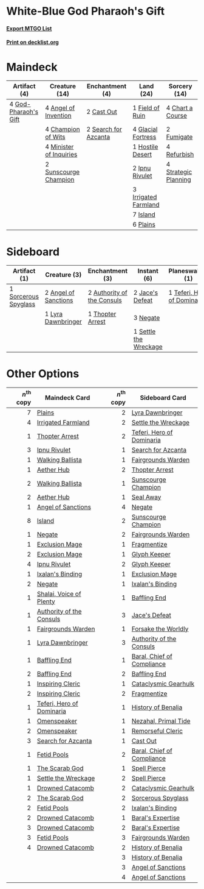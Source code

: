 # White-Blue God Pharaoh's Gift

#### [Export MTGO List](../collection/White-Blue%20God%20Pharaoh's%20Gift/White-Blue%20God%20Pharaoh's%20Gift.txt)
#### [Print on decklist.org](http://decklist.org/?deckmain=4%09Angel%20of%20Invention%0A2%09Cast%20Out%0A4%09Champion%20of%20Wits%0A4%09Chart%20a%20Course%0A1%09Field%20of%20Ruin%0A2%09Fumigate%0A4%09Glacial%20Fortress%0A4%09God-Pharaoh's%20Gift%0A1%09Hostile%20Desert%0A2%09Ipnu%20Rivulet%0A3%09Irrigated%20Farmland%0A7%09Island%0A4%09Minister%20of%20Inquiries%0A6%09Plains%0A4%09Refurbish%0A2%09Search%20for%20Azcanta%0A4%09Strategic%20Planning%0A2%09Sunscourge%20Champion&deckside=2%09Angel%20of%20Sanctions%0A2%09Authority%20of%20the%20Consuls%0A1%09Fumigate%0A2%09Jace's%20Defeat%0A1%09Lyra%20Dawnbringer%0A3%09Negate%0A1%09Settle%20the%20Wreckage%0A1%09Sorcerous%20Spyglass%0A1%09Teferi,%20Hero%20of%20Dominaria%0A1%09Thopter%20Arrest)
# Maindeck

|                                         Artifact (4)                                          |                                          Creature (14)                                           |                                        Enchantment (4)                                        |                                           Land (24)                                           |                                         Sorcery (14)                                         |
|-----------------------------------------------------------------------------------------------|--------------------------------------------------------------------------------------------------|-----------------------------------------------------------------------------------------------|-----------------------------------------------------------------------------------------------|----------------------------------------------------------------------------------------------|
|4 [God-Pharaoh's Gift](http://gatherer.wizards.com/Pages/Card/Details.aspx?multiverseid=430850)|4 [Angel of Invention](http://gatherer.wizards.com/Pages/Card/Details.aspx?multiverseid=417577)   |2 [Cast Out](http://gatherer.wizards.com/Pages/Card/Details.aspx?multiverseid=426710)          |1 [Field of Ruin](http://gatherer.wizards.com/Pages/Card/Details.aspx?multiverseid=435415)     |4 [Chart a Course](http://gatherer.wizards.com/Pages/Card/Details.aspx?multiverseid=435200)   |
|                                                                                               |4 [Champion of Wits](http://gatherer.wizards.com/Pages/Card/Details.aspx?multiverseid=430720)     |2 [Search for Azcanta](http://gatherer.wizards.com/Pages/Card/Details.aspx?multiverseid=435226)|4 [Glacial Fortress](http://gatherer.wizards.com/Pages/Card/Details.aspx?multiverseid=435416)  |2 [Fumigate](http://gatherer.wizards.com/Pages/Card/Details.aspx?multiverseid=417588)         |
|                                                                                               |4 [Minister of Inquiries](http://gatherer.wizards.com/Pages/Card/Details.aspx?multiverseid=417630)|                                                                                               |1 [Hostile Desert](http://gatherer.wizards.com/Pages/Card/Details.aspx?multiverseid=430867)    |4 [Refurbish](http://gatherer.wizards.com/Pages/Card/Details.aspx?multiverseid=417598)        |
|                                                                                               |2 [Sunscourge Champion](http://gatherer.wizards.com/Pages/Card/Details.aspx?multiverseid=430715)  |                                                                                               |2 [Ipnu Rivulet](http://gatherer.wizards.com/Pages/Card/Details.aspx?multiverseid=430869)      |4 [Strategic Planning](http://gatherer.wizards.com/Pages/Card/Details.aspx?multiverseid=10602)|
|                                                                                               |                                                                                                  |                                                                                               |3 [Irrigated Farmland](http://gatherer.wizards.com/Pages/Card/Details.aspx?multiverseid=426947)|                                                                                              |
|                                                                                               |                                                                                                  |                                                                                               |7 [Island](http://gatherer.wizards.com/Pages/Card/Details.aspx?multiverseid=439602)            |                                                                                              |
|                                                                                               |                                                                                                  |                                                                                               |6 [Plains](http://gatherer.wizards.com/Pages/Card/Details.aspx?multiverseid=439601)            |                                                                                              |


# Sideboard

|                                         Artifact (1)                                          |                                         Creature (3)                                          |                                           Enchantment (3)                                           |                                          Instant (6)                                           |                                           Planeswalker (1)                                           |                                     Sorcery (1)                                     |
|-----------------------------------------------------------------------------------------------|-----------------------------------------------------------------------------------------------|-----------------------------------------------------------------------------------------------------|------------------------------------------------------------------------------------------------|------------------------------------------------------------------------------------------------------|-------------------------------------------------------------------------------------|
|1 [Sorcerous Spyglass](http://gatherer.wizards.com/Pages/Card/Details.aspx?multiverseid=435407)|2 [Angel of Sanctions](http://gatherer.wizards.com/Pages/Card/Details.aspx?multiverseid=426703)|2 [Authority of the Consuls](http://gatherer.wizards.com/Pages/Card/Details.aspx?multiverseid=417578)|2 [Jace's Defeat](http://gatherer.wizards.com/Pages/Card/Details.aspx?multiverseid=430727)      |1 [Teferi, Hero of Dominaria](http://gatherer.wizards.com/Pages/Card/Details.aspx?multiverseid=443095)|1 [Fumigate](http://gatherer.wizards.com/Pages/Card/Details.aspx?multiverseid=417588)|
|                                                                                               |1 [Lyra Dawnbringer](http://gatherer.wizards.com/Pages/Card/Details.aspx?multiverseid=442914)  |1 [Thopter Arrest](http://gatherer.wizards.com/Pages/Card/Details.aspx?multiverseid=423692)          |3 [Negate](http://gatherer.wizards.com/Pages/Card/Details.aspx?multiverseid=447135)             |                                                                                                      |                                                                                     |
|                                                                                               |                                                                                               |                                                                                                     |1 [Settle the Wreckage](http://gatherer.wizards.com/Pages/Card/Details.aspx?multiverseid=435186)|                                                                                                      |                                                                                     |


# Other Options

|*n*<sup>th</sup> copy|                                           Maindeck Card                                            |*n*<sup>th</sup> copy|                                           Sideboard Card                                            |
|--------------------:|----------------------------------------------------------------------------------------------------|--------------------:|-----------------------------------------------------------------------------------------------------|
|                    7|[Plains](http://gatherer.wizards.com/Pages/Card/Details.aspx?multiverseid=439601)                   |                    2|[Lyra Dawnbringer](http://gatherer.wizards.com/Pages/Card/Details.aspx?multiverseid=442914)          |
|                    4|[Irrigated Farmland](http://gatherer.wizards.com/Pages/Card/Details.aspx?multiverseid=426947)       |                    2|[Settle the Wreckage](http://gatherer.wizards.com/Pages/Card/Details.aspx?multiverseid=435186)       |
|                    1|[Thopter Arrest](http://gatherer.wizards.com/Pages/Card/Details.aspx?multiverseid=423692)           |                    2|[Teferi, Hero of Dominaria](http://gatherer.wizards.com/Pages/Card/Details.aspx?multiverseid=443095) |
|                    3|[Ipnu Rivulet](http://gatherer.wizards.com/Pages/Card/Details.aspx?multiverseid=430869)             |                    1|[Search for Azcanta](http://gatherer.wizards.com/Pages/Card/Details.aspx?multiverseid=435226)        |
|                    1|[Walking Ballista](http://gatherer.wizards.com/Pages/Card/Details.aspx?multiverseid=423848)         |                    1|[Fairgrounds Warden](http://gatherer.wizards.com/Pages/Card/Details.aspx?multiverseid=417586)        |
|                    1|[Aether Hub](http://gatherer.wizards.com/Pages/Card/Details.aspx?multiverseid=417815)               |                    2|[Thopter Arrest](http://gatherer.wizards.com/Pages/Card/Details.aspx?multiverseid=423692)            |
|                    2|[Walking Ballista](http://gatherer.wizards.com/Pages/Card/Details.aspx?multiverseid=423848)         |                    1|[Sunscourge Champion](http://gatherer.wizards.com/Pages/Card/Details.aspx?multiverseid=430715)       |
|                    2|[Aether Hub](http://gatherer.wizards.com/Pages/Card/Details.aspx?multiverseid=417815)               |                    1|[Seal Away](http://gatherer.wizards.com/Pages/Card/Details.aspx?multiverseid=442919)                 |
|                    1|[Angel of Sanctions](http://gatherer.wizards.com/Pages/Card/Details.aspx?multiverseid=426703)       |                    4|[Negate](http://gatherer.wizards.com/Pages/Card/Details.aspx?multiverseid=447135)                    |
|                    8|[Island](http://gatherer.wizards.com/Pages/Card/Details.aspx?multiverseid=439602)                   |                    2|[Sunscourge Champion](http://gatherer.wizards.com/Pages/Card/Details.aspx?multiverseid=430715)       |
|                    1|[Negate](http://gatherer.wizards.com/Pages/Card/Details.aspx?multiverseid=447135)                   |                    2|[Fairgrounds Warden](http://gatherer.wizards.com/Pages/Card/Details.aspx?multiverseid=417586)        |
|                    1|[Exclusion Mage](http://gatherer.wizards.com/Pages/Card/Details.aspx?multiverseid=447191)           |                    1|[Fragmentize](http://gatherer.wizards.com/Pages/Card/Details.aspx?multiverseid=417587)               |
|                    2|[Exclusion Mage](http://gatherer.wizards.com/Pages/Card/Details.aspx?multiverseid=447191)           |                    1|[Glyph Keeper](http://gatherer.wizards.com/Pages/Card/Details.aspx?multiverseid=426757)              |
|                    4|[Ipnu Rivulet](http://gatherer.wizards.com/Pages/Card/Details.aspx?multiverseid=430869)             |                    2|[Glyph Keeper](http://gatherer.wizards.com/Pages/Card/Details.aspx?multiverseid=426757)              |
|                    1|[Ixalan's Binding](http://gatherer.wizards.com/Pages/Card/Details.aspx?multiverseid=435168)         |                    1|[Exclusion Mage](http://gatherer.wizards.com/Pages/Card/Details.aspx?multiverseid=447191)            |
|                    2|[Negate](http://gatherer.wizards.com/Pages/Card/Details.aspx?multiverseid=447135)                   |                    1|[Ixalan's Binding](http://gatherer.wizards.com/Pages/Card/Details.aspx?multiverseid=435168)          |
|                    1|[Shalai, Voice of Plenty](http://gatherer.wizards.com/Pages/Card/Details.aspx?multiverseid=442923)  |                    1|[Baffling End](http://gatherer.wizards.com/Pages/Card/Details.aspx?multiverseid=439658)              |
|                    1|[Authority of the Consuls](http://gatherer.wizards.com/Pages/Card/Details.aspx?multiverseid=417578) |                    3|[Jace's Defeat](http://gatherer.wizards.com/Pages/Card/Details.aspx?multiverseid=430727)             |
|                    1|[Fairgrounds Warden](http://gatherer.wizards.com/Pages/Card/Details.aspx?multiverseid=417586)       |                    1|[Forsake the Worldly](http://gatherer.wizards.com/Pages/Card/Details.aspx?multiverseid=426715)       |
|                    1|[Lyra Dawnbringer](http://gatherer.wizards.com/Pages/Card/Details.aspx?multiverseid=442914)         |                    3|[Authority of the Consuls](http://gatherer.wizards.com/Pages/Card/Details.aspx?multiverseid=417578)  |
|                    1|[Baffling End](http://gatherer.wizards.com/Pages/Card/Details.aspx?multiverseid=439658)             |                    1|[Baral, Chief of Compliance](http://gatherer.wizards.com/Pages/Card/Details.aspx?multiverseid=423695)|
|                    2|[Baffling End](http://gatherer.wizards.com/Pages/Card/Details.aspx?multiverseid=439658)             |                    2|[Baffling End](http://gatherer.wizards.com/Pages/Card/Details.aspx?multiverseid=439658)              |
|                    1|[Inspiring Cleric](http://gatherer.wizards.com/Pages/Card/Details.aspx?multiverseid=435167)         |                    1|[Cataclysmic Gearhulk](http://gatherer.wizards.com/Pages/Card/Details.aspx?multiverseid=420588)      |
|                    2|[Inspiring Cleric](http://gatherer.wizards.com/Pages/Card/Details.aspx?multiverseid=435167)         |                    2|[Fragmentize](http://gatherer.wizards.com/Pages/Card/Details.aspx?multiverseid=417587)               |
|                    1|[Teferi, Hero of Dominaria](http://gatherer.wizards.com/Pages/Card/Details.aspx?multiverseid=443095)|                    1|[History of Benalia](http://gatherer.wizards.com/Pages/Card/Details.aspx?multiverseid=442909)        |
|                    1|[Omenspeaker](http://gatherer.wizards.com/Pages/Card/Details.aspx?multiverseid=394394)              |                    1|[Nezahal, Primal Tide](http://gatherer.wizards.com/Pages/Card/Details.aspx?multiverseid=439702)      |
|                    2|[Omenspeaker](http://gatherer.wizards.com/Pages/Card/Details.aspx?multiverseid=394394)              |                    1|[Remorseful Cleric](http://gatherer.wizards.com/Pages/Card/Details.aspx?multiverseid=447169)         |
|                    3|[Search for Azcanta](http://gatherer.wizards.com/Pages/Card/Details.aspx?multiverseid=435226)       |                    1|[Cast Out](http://gatherer.wizards.com/Pages/Card/Details.aspx?multiverseid=426710)                  |
|                    1|[Fetid Pools](http://gatherer.wizards.com/Pages/Card/Details.aspx?multiverseid=426945)              |                    2|[Baral, Chief of Compliance](http://gatherer.wizards.com/Pages/Card/Details.aspx?multiverseid=423695)|
|                    1|[The Scarab God](http://gatherer.wizards.com/Pages/Card/Details.aspx?multiverseid=430688)           |                    1|[Spell Pierce](http://gatherer.wizards.com/Pages/Card/Details.aspx?multiverseid=425876)              |
|                    1|[Settle the Wreckage](http://gatherer.wizards.com/Pages/Card/Details.aspx?multiverseid=435186)      |                    2|[Spell Pierce](http://gatherer.wizards.com/Pages/Card/Details.aspx?multiverseid=425876)              |
|                    1|[Drowned Catacomb](http://gatherer.wizards.com/Pages/Card/Details.aspx?multiverseid=430633)         |                    2|[Cataclysmic Gearhulk](http://gatherer.wizards.com/Pages/Card/Details.aspx?multiverseid=420588)      |
|                    2|[The Scarab God](http://gatherer.wizards.com/Pages/Card/Details.aspx?multiverseid=430688)           |                    2|[Sorcerous Spyglass](http://gatherer.wizards.com/Pages/Card/Details.aspx?multiverseid=435407)        |
|                    2|[Fetid Pools](http://gatherer.wizards.com/Pages/Card/Details.aspx?multiverseid=426945)              |                    2|[Ixalan's Binding](http://gatherer.wizards.com/Pages/Card/Details.aspx?multiverseid=435168)          |
|                    2|[Drowned Catacomb](http://gatherer.wizards.com/Pages/Card/Details.aspx?multiverseid=430633)         |                    1|[Baral's Expertise](http://gatherer.wizards.com/Pages/Card/Details.aspx?multiverseid=423696)         |
|                    3|[Drowned Catacomb](http://gatherer.wizards.com/Pages/Card/Details.aspx?multiverseid=430633)         |                    2|[Baral's Expertise](http://gatherer.wizards.com/Pages/Card/Details.aspx?multiverseid=423696)         |
|                    3|[Fetid Pools](http://gatherer.wizards.com/Pages/Card/Details.aspx?multiverseid=426945)              |                    3|[Fairgrounds Warden](http://gatherer.wizards.com/Pages/Card/Details.aspx?multiverseid=417586)        |
|                    4|[Drowned Catacomb](http://gatherer.wizards.com/Pages/Card/Details.aspx?multiverseid=430633)         |                    2|[History of Benalia](http://gatherer.wizards.com/Pages/Card/Details.aspx?multiverseid=442909)        |
|                     |                                                                                                    |                    3|[History of Benalia](http://gatherer.wizards.com/Pages/Card/Details.aspx?multiverseid=442909)        |
|                     |                                                                                                    |                    3|[Angel of Sanctions](http://gatherer.wizards.com/Pages/Card/Details.aspx?multiverseid=426703)        |
|                     |                                                                                                    |                    4|[Angel of Sanctions](http://gatherer.wizards.com/Pages/Card/Details.aspx?multiverseid=426703)        |

